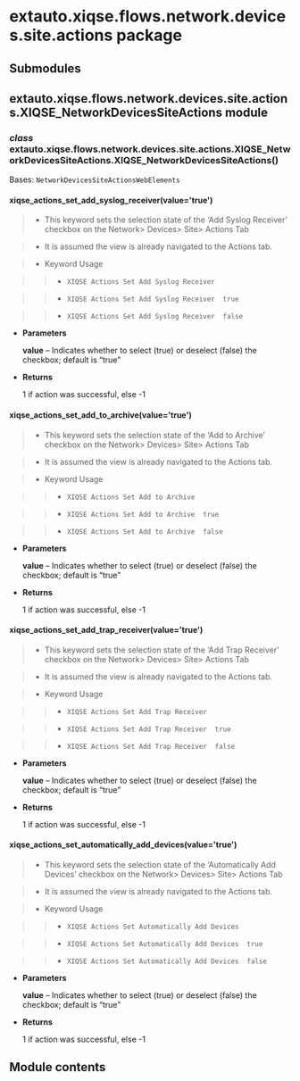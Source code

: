 # extauto.xiqse.flows.network.devices.site.actions package

## Submodules

## extauto.xiqse.flows.network.devices.site.actions.XIQSE_NetworkDevicesSiteActions module


### _class_ extauto.xiqse.flows.network.devices.site.actions.XIQSE_NetworkDevicesSiteActions.XIQSE_NetworkDevicesSiteActions()
Bases: `NetworkDevicesSiteActionsWebElements`


#### xiqse_actions_set_add_syslog_receiver(value='true')
> 
> * This keyword sets the selection state of the ‘Add Syslog Receiver’ checkbox on the Network> Devices> Site> Actions Tab


> * It is assumed the view is already navigated to the Actions tab.


> * Keyword Usage

> > 
> > * `XIQSE Actions Set Add Syslog Receiver`


> > * `XIQSE Actions Set Add Syslog Receiver  true`


> > * `XIQSE Actions Set Add Syslog Receiver  false`


* **Parameters**

    **value** – Indicates whether to select (true) or deselect (false) the checkbox; default is “true”



* **Returns**

    1 if action was successful, else -1



#### xiqse_actions_set_add_to_archive(value='true')
> 
> * This keyword sets the selection state of the ‘Add to Archive’ checkbox on the Network> Devices> Site> Actions Tab


> * It is assumed the view is already navigated to the Actions tab.


> * Keyword Usage

> > 
> > * `XIQSE Actions Set Add to Archive`


> > * `XIQSE Actions Set Add to Archive  true`


> > * `XIQSE Actions Set Add to Archive  false`


* **Parameters**

    **value** – Indicates whether to select (true) or deselect (false) the checkbox;  default is “true”



* **Returns**

    1 if action was successful, else -1



#### xiqse_actions_set_add_trap_receiver(value='true')
> 
> * This keyword sets the selection state of the ‘Add Trap Receiver’ checkbox on the Network> Devices> Site> Actions Tab


> * It is assumed the view is already navigated to the Actions tab.


> * Keyword Usage

> > 
> > * `XIQSE Actions Set Add Trap Receiver`


> > * `XIQSE Actions Set Add Trap Receiver  true`


> > * `XIQSE Actions Set Add Trap Receiver  false`


* **Parameters**

    **value** – Indicates whether to select (true) or deselect (false) the checkbox; default is “true”



* **Returns**

    1 if action was successful, else -1



#### xiqse_actions_set_automatically_add_devices(value='true')
> 
> * This keyword sets the selection state of the ‘Automatically Add Devices’ checkbox on the Network> Devices> Site> Actions Tab


> * It is assumed the view is already navigated to the Actions tab.


> * Keyword Usage

> > 
> > * `XIQSE Actions Set Automatically Add Devices`


> > * `XIQSE Actions Set Automatically Add Devices  true`


> > * `XIQSE Actions Set Automatically Add Devices  false`


* **Parameters**

    **value** – Indicates whether to select (true) or deselect (false) the checkbox; default is “true”



* **Returns**

    1 if action was successful, else -1


## Module contents
